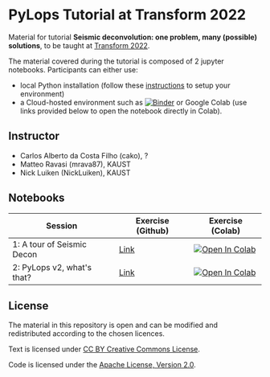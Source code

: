 # PyLops Tutorial at Transform 2022

Material for tutorial **Seismic deconvolution: one problem, many (possible) solutions**, to be taught
at [Transform 2022](https://softwareunderground.org/transform).

The material covered during the tutorial is composed of 2 jupyter notebooks. Participants can either use:

- local Python installation (follow these [instructions](https://pylops.readthedocs.io/en/latest/installation.html)
to setup your environment)
- a Cloud-hosted environment such as [![Binder](https://mybinder.org/badge_logo.svg)](https://mybinder.org/v2/gh/pylops/pylops_transform2022/main)
  or  Google Colab (use links provided below to open the notebook directly in Colab).

## Instructor

- Carlos Alberto da Costa Filho (cako), ?
- Matteo Ravasi (mrava87), KAUST
- Nick Luiken (NickLuiken), KAUST


## Notebooks

| Session   | Exercise (Github) | Exercise (Colab) |
|-----------|------------------|------------------|
| 1: A tour of Seismic Decon | [Link](Decon.ipynb) | [![Open In Colab](https://colab.research.google.com/assets/colab-badge.svg)](https://colab.research.google.com/github/PyLops/pylops_transform2022/blob/main/Decon.ipynb)  |
| 2: PyLops v2, what's that? | [Link](PyLops_v2.ipynb) | [![Open In Colab](https://colab.research.google.com/assets/colab-badge.svg)](https://colab.research.google.com/github/PyLops/pylops_transform2022/blob/main/PyLops_v2.ipynb) |


## License
The material in this repository is open and can be modified and redistributed according to the chosen licences.

Text is licensed under [CC BY Creative Commons License](http://creativecommons.org/licenses/by/4.0/).

Code is licensed under the [Apache License, Version 2.0](http://www.apache.org/licenses/LICENSE-2.0).

